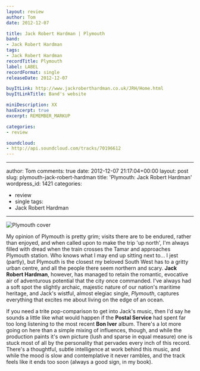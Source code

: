 ```yaml
---
layout: review
author: Tom
date: 2012-12-07

title: Jack Robert Hardman | Plymouth
band:
- Jack Robert Hardman
tags:
- Jack Robert Hardman
recordTitle: Plymouth
label: LABEL
recordFormat: single
releaseDate: 2012-12-07

buyItLink: http://www.jackroberthardman.co.uk/JRH/Home.html
buyItLinkTitle: Band's website

miniDescription: XX
hasExcerpt: true
excerpt: REMEMBER_MARKUP

categories:
- review

soundcloud:
- http://api.soundcloud.com/tracks/70196612
---
```


---
author: Tom
comments: true
date: 2012-12-07 21:17:04+00:00
layout: post
slug: plymouth-jack-robert-hardman
title: 'Plymouth: Jack Robert Hardman'
wordpress_id: 1421
categories:
- review
- single
tags: 
- Jack Robert Hardman
---

![Plymouth cover](http://www.eatenbymonsters.com/wp-content/uploads/2012/12/plymouth-cover-300x300.jpg)

My opinion of Plymouth is pretty grim; visits there are to be endured, rather than enjoyed, and when called upon to make the trip 'up north', I'm always filled with dread when the train crosses the Tamar and approaches Plymouth station. Who knows what I may end up sitting next to... I jest (partly), but Plymouth is the closest my beloved South West has to a gritty urban centre, and all the people there seem northern and scary. **Jack Robert Hardman**, however, has managed to retain the romantic, evocative air of adventurous potential that the city once commanded. I've always had a soft spot the slightly archaic, majestic nature of our nation's maritime heritage, and Jack's wistful, almost elegiac single, _Plymouth_, captures everything that excites me about living on the edge of an ocean.

If you need a trite pop-comparison to get into Jack's music, then I'd say he sounds a little like what would happen if the **Postal Service** had spent far too long listening to the most recent **Bon Iver** album. There's a lot more going on here than a simple mixing of influences, though, and while the production paints it's own picture (lush and sparse in equal measure) one is stuck most of all by the personality that pervades every inch of this record. There's a thoughtful, subtle intelligence at work behind this music, and while the mood is slow and contemplative it never rambles, and the track feels like it ends too soon (always a good sign, in my book).
